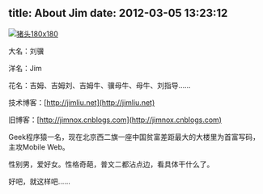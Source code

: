 title: About Jim
date: 2012-03-05 13:23:12
---

[![](http://jimliu.net/wp-content/uploads/2012/03/猪头180x180-150x150.jpg "猪头180x180")](http://jimliu.net/wp-content/uploads/2012/03/猪头180x180.jpg)

大名：刘骥

洋名：Jim

花名：吉姆、吉姆刘、吉姆牛、骥母牛、母牛、刘指导……

技术博客：[http://jimliu.net](http://jimliu.net)

旧博客：[http://jimnox.cnblogs.com](http://jimnox.cnblogs.com)

Geek程序猿一名，现在北京西二旗一座中国贫富差距最大的大楼里为首富写码，主攻Mobile Web。

性别男，爱好女。性格奇葩，普文二都沾点边，看具体干什么了。

好吧，就这样吧……